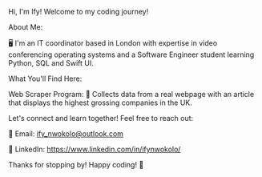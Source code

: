 Hi, I'm Ify! Welcome to my coding journey!

About Me:

🖥️ I'm an IT coordinator based in London with expertise in video conferencing operating systems and a Software Engineer student learning Python, SQL and Swift UI.

What You'll Find Here:

Web Scraper Program:
🚀 Collects data from a real webpage with an article that displays the highest grossing companies in the UK.

Let's connect and learn together! Feel free to reach out:

📧 Email: ify_nwokolo@outlook.com

💼 LinkedIn: https://www.linkedin.com/in/ifynwokolo/

Thanks for stopping by! Happy coding! 🚀
